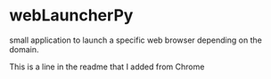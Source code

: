 # webLauncherPy
small application to launch a specific web browser depending on the domain.

This is a line in the readme that I added from Chrome
